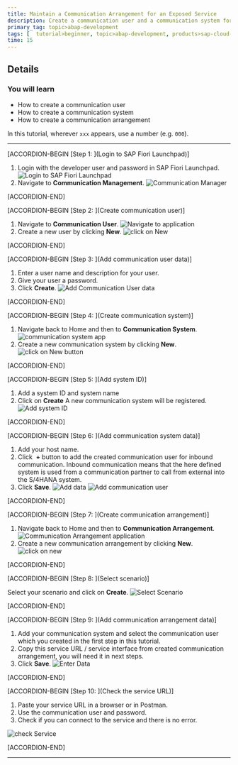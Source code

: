 ```yaml
---
title: Maintain a Communication Arrangement for an Exposed Service
description: Create a communication user and a communication system for a CDS service in SAP Cloud Platform ABAP environment.
primary_tag: topic>abap-development
tags: [  tutorial>beginner, topic>abap-development, products>sap-cloud-platform ]
time: 15
---
```



## Details
### You will learn  
- How to create a communication user
- How to create a communication system
- How to create a communication arrangement

In this tutorial, wherever `xxx` appears, use a number (e.g. `000`).

---

[ACCORDION-BEGIN [Step 1: ](Login to SAP Fiori Launchpad)]

1. Login with the developer user and password in SAP Fiori Launchpad.
![Login to SAP Fiori Launchpad](Picture1.png)
2. Navigate to  **Communication Management**.
![Communication Manager](Picture2.png)

[ACCORDION-END]


[ACCORDION-BEGIN [Step 2: ](Create communication user)]

1. Navigate to **Communication User**.
![Navigate to application](Picture3.png)
2. Create a new user by clicking **New**.
![click on New](Picture4.png)

[ACCORDION-END]


[ACCORDION-BEGIN [Step 3: ](Add communication user data)]

1. Enter a user name and description for your user.
2. Give your user a password.
3. Click **Create**.
![Add Communication User data](Picture5.png)

[ACCORDION-END]


[ACCORDION-BEGIN [Step 4: ](Create communication system)]

1. Navigate back to Home and then to **Communication System**.
![communication system app](Picture6.png)
2. Create a new communication system by clicking **New**.
![click on New button](Picture7.png)

[ACCORDION-END]


[ACCORDION-BEGIN [Step 5: ](Add system ID)]

1. Add a system ID and system name
2. Click on **Create**
A new communication system will be registered.
![Add system ID](Picture8.png)

[ACCORDION-END]


[ACCORDION-BEGIN [Step 6: ](Add communication system data)]

1. Add your host name.
2. Click  **+** button to add the created communication user for inbound communication. Inbound communication means that the here defined system is used from a communication partner to call from external into the S/4HANA system.
3. Click **Save**.
![Add data](Picture9.png)
![Add communication user](Picture10.png)

[ACCORDION-END]


[ACCORDION-BEGIN [Step 7: ](Create communication arrangement)]

1. Navigate back to Home and then to **Communication Arrangement**.
![Communication Arrangement application](Picture11.png)
2. Create a new communication arrangement by clicking **New**.
![click on new](Picture12.png)

[ACCORDION-END]


[ACCORDION-BEGIN [Step 8: ](Select scenario)]

Select your scenario and click on **Create**.
![Select Scenario](Picture13.png)

[ACCORDION-END]


[ACCORDION-BEGIN [Step 9: ](Add communication arrangement data)]

1. Add your communication system and select the communication user which you created in the first step in this tutorial.
2. Copy this service URL / service interface from created communication arrangement, you will need it in next steps.
3. Click **Save**.
![Enter Data](Picture14.png)

[ACCORDION-END]


[ACCORDION-BEGIN [Step 10: ](Check the service URL)]

1. Paste your service URL in a browser or in Postman.
2. Use the communication user and password.
3. Check if you can connect to the service and there is no error.

![check Service](Picture15.png)

[ACCORDION-END]

---
